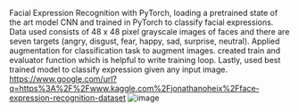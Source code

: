 Facial Expression Recognition with PyTorch, loading a pretrained state of the art model CNN and trained in PyTorch to classify facial expressions. Data used consists of 48 x 48 pixel grayscale images of faces and there are seven targets (angry, disgust, fear, happy, sad, surprise, neutral). Applied augmentation for classification task to augment images. created train and evaluator function which is helpful to write training loop. Lastly, used best trained model to classify expression given any input image.
https://www.google.com/url?q=https%3A%2F%2Fwww.kaggle.com%2Fjonathanoheix%2Fface-expression-recognition-dataset
![image](https://github.com/user-attachments/assets/205bc608-5f23-4b0f-8fd3-f5d049006e01)
